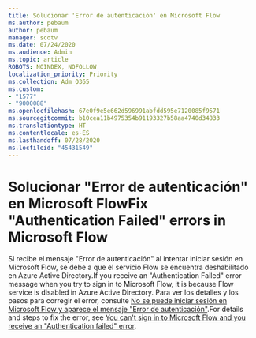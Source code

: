 ```yaml
---
title: Solucionar 'Error de autenticación' en Microsoft Flow
ms.author: pebaum
author: pebaum
manager: scotv
ms.date: 07/24/2020
ms.audience: Admin
ms.topic: article
ROBOTS: NOINDEX, NOFOLLOW
localization_priority: Priority
ms.collection: Adm_O365
ms.custom:
- "1577"
- "9000088"
ms.openlocfilehash: 67e0f9e5e662d596991abfdd595e7120085f9571
ms.sourcegitcommit: b10cea11b4975354b91193327b58aa4740d34833
ms.translationtype: HT
ms.contentlocale: es-ES
ms.lasthandoff: 07/28/2020
ms.locfileid: "45431549"
---
```

# <a name="fix-authentication-failed-errors-in-microsoft-flow"></a><span data-ttu-id="d06b2-102">Solucionar "Error de autenticación" en Microsoft Flow</span><span class="sxs-lookup"><span data-stu-id="d06b2-102">Fix "Authentication Failed" errors in Microsoft Flow</span></span>

<span data-ttu-id="d06b2-103">Si recibe el mensaje "Error de autenticación" al intentar iniciar sesión en Microsoft Flow, se debe a que el servicio Flow se encuentra deshabilitado en Azure Active Directory.</span><span class="sxs-lookup"><span data-stu-id="d06b2-103">If you receive an "Authentication Failed" error message when you try to sign in to Microsoft Flow, it is because Flow service is disabled in Azure Active Directory.</span></span> <span data-ttu-id="d06b2-104">Para ver los detalles y los pasos para corregir el error, consulte [No se puede iniciar sesión en Microsoft Flow y aparece el mensaje "Error de autenticación"](https://support.microsoft.com/help/4316891).</span><span class="sxs-lookup"><span data-stu-id="d06b2-104">For details and steps to fix the error, see [You can't sign in to Microsoft Flow and you receive an "Authentication failed" error](https://support.microsoft.com/help/4316891).</span></span>